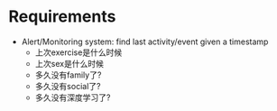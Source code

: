 
# Requirements

*  Alert/Monitoring system: find last activity/event given a timestamp
   *  上次exercise是什么时候
   *  上次sex是什么时候
   *  多久没有family了?
   *  多久没有social了?
   *  多久没有深度学习了?